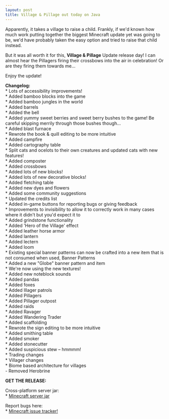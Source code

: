 ```yaml
---
layout: post
title: Village & Pillage out today on Java
---
```


Apparently, it takes a village to raise a child. Frankly, if we'd known how much work putting together the biggest Minecraft update yet was going to be, we'd have probably taken the easy option and tried to raise that child instead.<br>

But it was all worth it for this, **Village & Pillage** Update release day! I can almost hear the Pillagers firing their crossbows into the air in celebration! Or are they firing them towards me...<br>

Enjoy the update!<br>

**Changelog:**<br>
\* Lots of accessibility improvements!<br>
\* Added bamboo blocks into the game<br>
\* Added bamboo jungles in the world<br>
\* Added barrels<br>
\* Added the bell<br>
\* Added yummy sweet berries and sweet berry bushes to the game! Be careful skipping merrily through those bushes though...<br>
\* Added blast furnace<br>
\* Rewrote the book & quill editing to be more intuitive<br>
\* Added campfire<br>
\* Added cartography table<br>
\* Split cats and ocelots to their own creatures and updated cats with new features!<br>
\* Added composter<br>
\* Added crossbows<br>
\* Added lots of new blocks!<br>
\* Added lots of new decorative blocks!<br>
\* Added fletching table<br>
\* Added new dyes and flowers<br>
\* Added some community suggestions<br>
\* Updated the credits list<br>
\* Added in-game buttons for reporting bugs or giving feedback<br>
\* Improvements to invisibility to allow it to correctly work in many cases where it didn't but you'd expect it to<br>
\* Added grindstone functionality<br>
\* Added 'Hero of the Village' effect<br>
\* Added leather horse armor<br>
\* Added lantern<br>
\* Added lectern<br>
\* Added loom<br>
\* Existing special banner patterns can now be crafted into a new item that is not consumed when used, Banner Patterns<br>
\* Added a new "Globe" banner pattern and item<br>
\* We're now using the new textures!<br>
\* Added new noteblock sounds<br>
\* Added pandas<br>
\* Added foxes<br>
\* Added Illager patrols<br>
\* Added Pillagers<br>
\* Added Pillager outpost<br>
\* Added raids<br>
\* Added Ravager<br>
\* Added Wandering Trader<br>
\* Added scaffolding<br>
\* Rewrote the sign editing to be more intuitive<br>
\* Added smithing table<br>
\* Added smoker<br>
\* Added stonecutter<br>
\* Added suspicious stew – hmmmm!<br>
\* Trading changes<br>
\* Villager changes<br>
\* Biome based architecture for villages<br>
\- Removed Herobrine<br>

**GET THE RELEASE:**<br>

Cross-platform server jar:<br>
\* [Minecraft server jar](https://launcher.mojang.com/v1/objects/f1a0073671057f01aa843443fef34330281333ce/server.jar)<br>

Report bugs here:<br>
\* [Minecraft issue tracker!](https://bugs.mojang.com/browse/MC)<br>